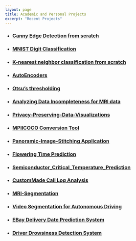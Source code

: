 ```yaml
---
layout: page
title: Academic and Personal Projects
excerpt: "Recent Projects"
---
```


- ### [Canny Edge Detection from scratch](https://github.com/Sanjay-Shan/Canny-edge-detection-from-scratch)

- ### [MNIST Digit Classification](https://github.com/Sanjay-Shan/MNIST_Digit_Classification)

- ### [K-nearest neighbor classification from scratch](https://github.com/Sanjay-Shan/K-Nearest-Classification)
  
- ###  [AutoEncoders](https://github.com/Sanjay-Shan/K-Nearest-Classification)

- ### [Otsu’s thresholding](https://github.com/Sanjay-Shan/Otsu-s-Thresholding)

- ### [Analyzing Data Incompleteness for MRI data](https://github.com/Sanjay-Shan/Analysing-Data-Incompleteness-for-MRI-Data)

- ### [Privacy-Preserving-Data-Visualizations](https://github.com/Sanjay-Shan/Privacy-Preserving-Data-Visualizations)

- ### [MPIICOCO Conversion Tool](https://github.com/Sanjay-Shan/MPII2COCO)

- ### [Panoramic-Image-Stitching Application](https://github.com/Sanjay-Shan/Panoramic-Image-Stitching)

- ### [Flowering Time Prediction](https://github.com/Sanjay-Shan/Flowering-time-prediction-with-feature-selection-analysis)

- ### [Semiconductor_Critical_Temperature_Prediction](https://github.com/Sanjay-Shan/Semiconductor_Critical_Temperature_Prediction)

- ### [CustomMade Call Log Analysis](https://github.com/Sanjay-Shan/Call_Log_Analysis)

- ### [MRI-Segmentation](https://github.com/Sanjay-Shan/MRI-Segmentation)

- ### [Video Segmentation for Autonomous Driving](https://github.com/Sanjay-Shan/Video-Segmentation-for-autonomous-driving)

- ### [EBay Delivery Date Prediction System](https://github.com/Sanjay-Shan/Ebay-machine-learning-competition)

- ### [Driver Drowsiness Detection System](https://github.com/Sanjay-Shan/Drowsiness-detection-using-facial-landmark-master)


